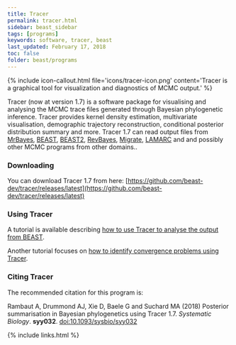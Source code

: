 ```yaml
---
title: Tracer
permalink: tracer.html
sidebar: beast_sidebar
tags: [programs]
keywords: software, tracer, beast
last_updated: February 17, 2018
toc: false
folder: beast/programs
---
```


{% include icon-callout.html file='icons/tracer-icon.png' content='Tracer is a graphical tool for visualization and diagnostics of MCMC output.' %}

Tracer (now at version 1.7) is a software package for visualising and analysing the MCMC trace files generated through Bayesian phylogenetic inference. 
Tracer provides kernel density estimation, multivariate visualisation, demographic trajectory reconstruction, conditional posterior distribution summary and more.
Tracer 1.7 can read output files from [MrBayes](http://mrbayes.csit.fsu.edu/), [BEAST](https://github.com/beast-dev/beast-mcmc), [BEAST2](https://www.beast2.org/), [RevBayes](https://github.com/revbayes/revbayes), [Migrate](http://popgen.sc.fsu.edu/Migrate/Migrate-n.html), [LAMARC](http://evolution.genetics.washington.edu/lamarc/index.html) and and possibly other MCMC programs from other domains..

### Downloading

You can download Tracer 1.7 from here: [https://github.com/beast-dev/tracer/releases/latest](https://github.com/beast-dev/tracer/releases/latest)

### Using Tracer

A tutorial is available describing [how to use Tracer to analyse the output from BEAST](analysing_beast_output).

Another tutorial focuses on [how to identify convergence problems using Tracer](tracer_convergence).

### Citing Tracer

The recommended citation for this program is:

Rambaut A, Drummond AJ, Xie D, Baele G and Suchard MA (2018) Posterior summarisation in Bayesian phylogenetics using Tracer 1.7. *Systematic Biology*. **syy032**. 
[doi:10.1093/sysbio/syy032](https://doi.org/10.1093/sysbio/syy032)

{% include links.html %}
